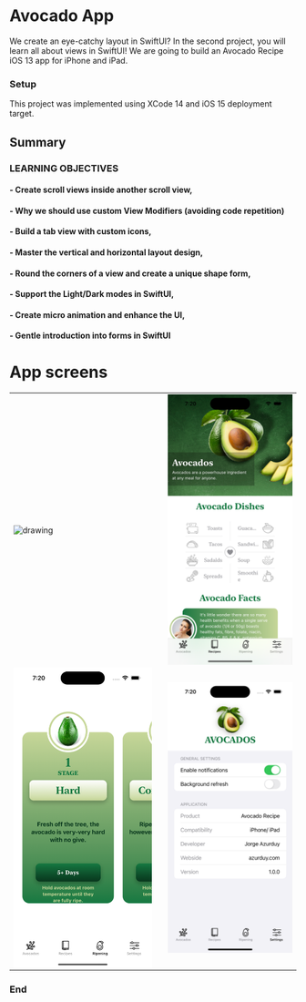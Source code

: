 # Avocado App

We create an eye-catchy layout in SwiftUI? In the second project, you will learn all about views in SwiftUI!
We are going to build an Avocado Recipe iOS 13 app for iPhone and iPad.

### Setup
This project was implemented using XCode 14 and iOS 15 deployment target.

## Summary

### LEARNING OBJECTIVES

#### - Create scroll views inside another scroll view,

#### - Why we should use custom View Modifiers (avoiding code repetition)

#### - Build a tab view with custom icons,

#### - Master the vertical and horizontal layout design,

#### - Round the corners of a view and create a unique shape form,

#### - Support the Light/Dark modes in SwiftUI,

#### - Create micro animation and enhance the UI,

#### - Gentle introduction into forms in SwiftUI


# App screens

<table style="width:100%; border: 0px solid">
  <tr>
    <td><img src="Screenshots/1.png" alt="drawing" width="400" heigh="867" align="center"/></td>
    <td></td>
    <td><img src="Screenshots/2.png" alt="drawing" width="400" heigh="867" align="center"/></td>
  </tr>
  <tr>
    <td><img src="Screenshots/3.png" alt="drawing" width="400" heigh="867" align="center"/></td>
    <td></td>
    <td><img src="Screenshots/4.png" alt="drawing" width="400" heigh="867" align="center"/></td>
  </tr>
</table>

### End
